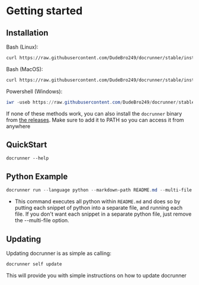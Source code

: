 # Getting started

## Installation

Bash (Linux):
```bash
curl https://raw.githubusercontent.com/DudeBro249/docrunner/stable/installers/install-linux.sh | sudo bash
```

Bash (MacOS):

``` bash
curl https://raw.githubusercontent.com/DudeBro249/docrunner/stable/installers/install-mac.sh | sudo bash
```

Powershell (Windows):
```powershell
iwr -useb https://raw.githubusercontent.com/DudeBro249/docrunner/stable/installers/install.ps1 | iex
```

If none of these methods work, you can also install the `docrunner` binary from
[the releases](https://github.com/DudeBro249/docrunner/releases).
Make sure to add it to PATH so you can access it from anywhere

## QuickStart

```shell
docrunner --help
```

## Python Example

```powershell
docrunner run --language python --markdown-path README.md --multi-file
```

- This command executes all python within `README.md` and does so by putting each snippet of python into a 
separate file, and running each file. If you don't want each snippet in a separate python file, just 
remove the --multi-file option.

## Updating

Updating docrunner is as simple as calling:
```powershell
docrunner self update
```

This will provide you with simple instructions on how to update docrunner

